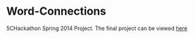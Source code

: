 Word-Connections
================

5CHackathon Spring 2014 Project. The final project can be viewed [here](http://wordcombinator.herokuapp.com)
